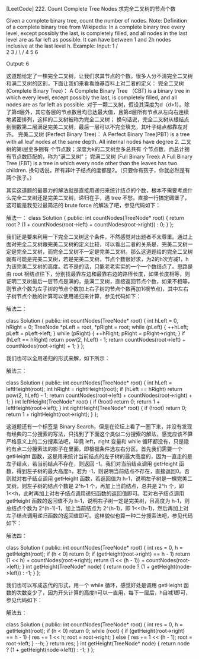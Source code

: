 [LeetCode] 222. Count Complete Tree Nodes 求完全二叉树的节点个数 

 
Given a complete binary tree, count the number of nodes.
Note:
Definition of a complete binary tree from Wikipedia:
In a complete binary tree every level, except possibly the last, is completely filled, and all nodes in the last level are as far left as possible. It can have between 1 and 2h nodes inclusive at the last level h.
Example:
Input: 
    1
   / \
  2   3
 / \  /
4  5 6

Output: 6
 
这道题给定了一棵完全二叉树，让我们求其节点的个数。很多人分不清完全二叉树和满二叉树的区别，下面让我们来看看维基百科上对二者的定义：
完全二叉树 (Complete Binary Tree)：
A Complete Binary Tree （CBT) is a binary tree in which every level, except possibly the last, is completely filled, and all nodes are as far left as possible.
对于一颗二叉树，假设其深度为d（d>1）。除了第d层外，其它各层的节点数目均已达最大值，且第d层所有节点从左向右连续地紧密排列，这样的二叉树被称为完全二叉树；
换句话说，完全二叉树从根结点到倒数第二层满足完美二叉树，最后一层可以不完全填充，其叶子结点都靠左对齐。
完美二叉树 (Perfect Binary Tree)：
A Perfect Binary Tree(PBT) is a tree with all leaf nodes at the same depth. All internal nodes have degree 2.
二叉树的第i层至多拥有  个节点数；深度为k的二叉树至多总共有  个节点数，而总计拥有节点数匹配的，称为“满二叉树”；
完满二叉树 (Full Binary Tree):
A Full Binary Tree (FBT) is a tree in which every node other than the leaves has two children.
换句话说，所有非叶子结点的度都是2。（只要你有孩子，你就必然是有两个孩子。）
 
其实这道题的最暴力的解法就是直接用递归来统计结点的个数，根本不需要考虑什么完全二叉树还是完美二叉树，递归在手，遇 tree 不愁。直接一行搞定碉堡了，这可能是我见过最简洁的 brute force 的解法了吧，参见代码如下：
 
解法一：
class Solution {
public:
    int countNodes(TreeNode* root) {
        return root ? (1 + countNodes(root->left) + countNodes(root->right)) : 0;
    }
};
 
我们还是要来利用一下完全二叉树这个条件，不然感觉对出题者不太尊重。通过上面对完全二叉树跟完美二叉树的定义比较，可以看出二者的关系是，完美二叉树一定是完全二叉树，而完全二叉树不一定是完美二叉树。那么这道题给的完全二叉树就有可能是完美二叉树，若是完美二叉树，节点个数很好求，为2的h次方减1，h为该完美二叉树的高度。若不是的话，只能老老实实的一个一个数结点了。思路是由 root 根结点往下，分别找最靠左边和最靠右边的路径长度，如果长度相等，则证明二叉树最后一层节点是满的，是满二叉树，直接返回节点个数，如果不相等，则节点个数为左子树的节点个数加上右子树的节点个数再加1(根节点)，其中左右子树节点个数的计算可以使用递归来计算，参见代码如下：
 
解法二：

class Solution {
public:
    int countNodes(TreeNode* root) {
        int hLeft = 0, hRight = 0;
        TreeNode *pLeft = root, *pRight = root;
        while (pLeft) {
            ++hLeft;
            pLeft = pLeft->left;
        }
        while (pRight) {
            ++hRight;
            pRight = pRight->right;
        }
        if (hLeft == hRight) return pow(2, hLeft) - 1;
        return countNodes(root->left) + countNodes(root->right) + 1;
    }
};

 
我们也可以全用递归的形式来解，如下所示：
 
解法三：

class Solution {
public:
    int countNodes(TreeNode* root) {
        int hLeft = leftHeight(root);
        int hRight = rightHeight(root);
        if (hLeft == hRight) return pow(2, hLeft) - 1;
        return countNodes(root->left) + countNodes(root->right) + 1;
    }
    int leftHeight(TreeNode* root) {
        if (!root) return 0;
        return 1 + leftHeight(root->left);
    }
    int rightHeight(TreeNode* root) {
        if (!root) return 0;
        return 1 + rightHeight(root->right);
    }
};

 
这道题还有一个标签是 Binary Search，但是在论坛上看了一圈下来，并没有发现有经典的二分搜索的写法，只找到了下面这个类似二分搜索的解法，感觉应该不算严格意义上的二分搜素法吧，毕竟 left，right 变量和 while 循环都没有，只是隐约有点二分搜索法的影子在里面，即根据条件选左右分区。首先我们需要一个 getHeight 函数，这是用来统计当前结点的左子树的最大高度的，因为一直走的是左子结点，若当前结点不存在，则返回 -1。我们对当前结点调用 getHeight 函数，得到左子树的最大高度h，若为 -1，则说明当前结点不存在，直接返回0。否则就对右子结点调用 getHeight 函数，若返回值为 h-1，说明左子树是一棵完美二叉树，则左子树的结点个数是 2^h-1 个，再加上当前结点，总共是 2^h 个，即 1<<h，此时再加上对右子结点调用递归函数的返回值即可。若对右子结点调用 getHeight 函数的返回值不为 h-1，说明右子树一定是完美树，且高度为 h-1，则总结点个数为 2^(h-1)-1，加上当前结点为 2^(h-1)，即 1<<(h-1)，然后再加上对左子结点调用递归函数的返回值即可。这样貌似也算一种二分搜索法吧，参见代码如下：
 
解法四：

class Solution {
public:
    int countNodes(TreeNode* root) {
        int res = 0, h = getHeight(root);
        if (h < 0) return 0;
        if (getHeight(root->right) == h - 1) return (1 << h) + countNodes(root->right);
        return (1 << (h - 1)) + countNodes(root->left);
    }
    int getHeight(TreeNode* node) {
        return node ? (1 + getHeight(node->left)) : -1;
    }
};

 
我们也可以写成迭代的形式，用一个 while 循环，感觉好处是调用 getHeight 函数的次数变少了，因为开头计算的高度h可以一直用，每下一层后，h自减1即可，参见代码如下：
 
解法五：

class Solution {
public:
    int countNodes(TreeNode* root) {
        int res = 0, h = getHeight(root);
        if (h < 0) return 0;
        while (root) {
            if (getHeight(root->right) == h - 1) {
                res += 1 << h;
                root = root->right;
            } else {
                res += 1 << (h - 1);
                root = root->left;
            }
            --h;
        }
        return res;
    }
    int getHeight(TreeNode* node) {
        return node ? (1 + getHeight(node->left)) : -1;
    }
};